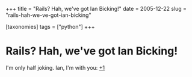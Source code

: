 +++
title = "Rails? Hah, we've got Ian Bicking!"
date = 2005-12-22
slug = "rails-hah-we-ve-got-ian-bicking"

[taxonomies]
tags = ["python"]
+++

# Rails? Hah, we've got Ian Bicking!

I'm only half joking. Ian, I'm with you:
[+1](http://blog.ianbicking.org/theres-so-much-more-than-rails.html)
